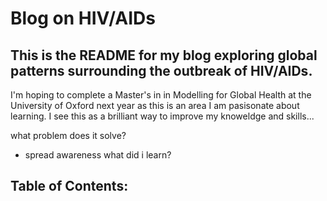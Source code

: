 # Blog on HIV/AIDs

## This is the README for my blog exploring global patterns surrounding the outbreak of HIV/AIDs.

I'm hoping to complete a Master's in in Modelling for Global Health at the University of Oxford next 
year as this is an area I am pasisonate about learning. I see this as a brilliant way to improve my
knoweldge and skills...

what problem does it solve?
- spread awareness
what did i learn?


## Table of Contents:
